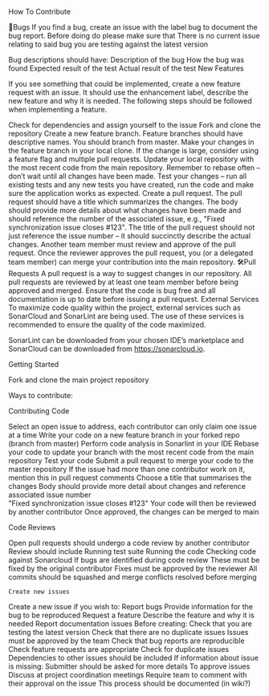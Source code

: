 How To Contribute

🐞Bugs
If you find a bug, create an issue with the label bug to document the bug report. Before doing do please make sure that
There is no current issue relating to said bug
 you are testing against the latest version

Bug descriptions should have:
Description of the bug
How the bug was found
Expected result of the test
Actual result of the test
New Features

If you see something that could be implemented, create a new feature request with an issue.  It should use the enhancement label, describe the new feature and why it is needed. The following steps should be followed when implementing a feature.

Check for dependencies and assign yourself to the issue
Fork and clone the repository
Create a new feature branch. Feature branches should have descriptive names. You should branch from master.
Make your changes in the feature branch in your local clone. If the change is large, consider using a feature flag and multiple pull requests.
Update your local repository with the most recent code from the main repository. Remember to rebase often – don’t wait until all changes have been made.
Test your changes – run all existing tests and any new tests you have created, run the code and make sure the application works as expected.
Create a pull request. The pull request should have a title which summarizes the changes. The body should provide more details about what changes have been made and should reference the number of the associated issue, e.g., "Fixed synchronization issue closes #123". The title of the pull request should not just reference the issue number – it should succinctly describe the actual changes.
Another team member must review and approve of the pull request. 
Once the reviewer approves the pull request, you (or a delegated team member) can merge your contribution into the main repository.
🛠️Pull Requests
A pull request is a way to suggest changes in our repository. All pull requests are reviewed by at least one team member before being approved and merged. Ensure that the code is bug free and all documentation is up to date before issuing a pull request.
External Services
To maximize code quality within the project, external services such as SonarCloud and SonarLint are being used. The use of these services is recommended to ensure the quality of the code maximized.

SonarLint can be downloaded from your chosen IDE’s marketplace and SonarCloud can be downloaded from https://sonarcloud.io.


Getting Started 

Fork and clone the main project repository 

Ways to contribute:

Contributing Code

Select an open issue to address, each contributor can only claim one issue at a time
Write your code on a new feature branch in your forked repo (branch from master)
Perform code analysis in Sonarlint in your IDE
Rebase your code to update your branch with the most recent code from the main repository
Test your code
Submit a pull request to merge your code to the master repository
If the issue had more than one contributor work on it, mention this in pull request comments
Choose a title that summarises the changes
Body should provide more detail about changes and reference associated issue number					
"Fixed synchronization issue closes #123" 
Your code will then be reviewed by another contributor 
Once approved, the changes can be merged to main 

Code Reviews

Open pull requests should undergo a code review by another contributor
Review should include
Running test suite
Running the code
Checking code against Sonarcloud
If bugs are identified during code review
These must be fixed by the original contributor 
Fixes must be approved by the reviewer
All commits should be squashed and merge conflicts resolved before merging 

	Create new issues

Create a new issue if you wish to:
Report bugs
Provide information for the bug to be reproduced 
Request a feature 
Describe the feature and why it is needed
Report documentation issues
Before creating:
Check that you are testing the latest version 
Check that there are no duplicate issues 
Issues must be approved by the team
Check that bug reports are reproducible 
Check feature requests are appropriate 
Check for duplicate issues
Dependencies to other issues should be included
If information about issue is missing:
Submitter should be asked for more details
To approve issues
Discuss at project coordination meetings
Require team to comment with their approval on the issue 
This process should be documented (in wiki?)



